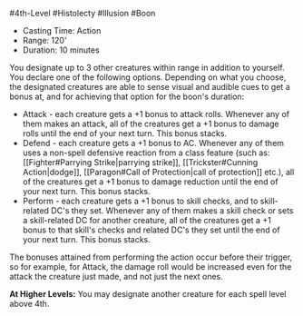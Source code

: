#4th-Level #Histolecty #Illusion #Boon
 
- Casting Time: Action
- Range: 120'
- Duration: 10 minutes  

You designate up to 3 other creatures within range in addition to yourself. You declare one of the following options. Depending on what you choose, the designated creatures are able to sense visual and audible cues to get a bonus at, and for achieving that option for the boon's duration:

- Attack - each creature gets a +1 bonus to attack rolls. Whenever any of them makes an attack, all of the creatures get a +1 bonus to damage rolls until the end of your next turn. This bonus stacks.
- Defend - each creature gets a +1 bonus to AC. Whenever any of them uses a non-spell defensive reaction from a class feature (such as: [[Fighter#Parrying Strike|parrying strike]], [[Trickster#Cunning Action|dodge]], [[Paragon#Call of Protection|call of protection]] etc.), all of the creatures get a +1 bonus to damage reduction until the end of your next turn. This bonus stacks.
- Perform - each creature gets a +1 bonus to skill checks, and to skill-related DC's they set. Whenever any of them makes a skill check or sets a skill-related DC for another creature, all of the creatures get a +1 bonus to that skill's checks and related DC's they set until the end of your next turn. This bonus stacks.

The bonuses attained from performing the action occur before their trigger, so for example, for Attack, the damage roll would be increased even for the attack the creature just made, and not just the next ones.
 
**At Higher Levels:** You may designate another creature for each spell level above 4th.